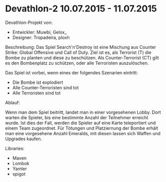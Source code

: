 # Devathlon-2 10.07.2015 - 11.07.2015

Devathlon-Projekt von:
- Entwickler: Muwbi, Gelox_
- Designer: Tropadeira, ploxh

Beschreibung:
Das Spiel Search'n'Destroy ist eine Mischung aus Counter Strike: Global Offensive und Call of Duty.
Ziel ist es, als Terrorist (T) die Bombe zu planten und diese zu beschützen.
Als Counter-Terrorist (CT) gilt es den Bombenplatz zu schützen, oder alle Terroristen auszulöschen.

Das Spiel ist vorbei, wenn eines der folgendes Szenarien eintritt:
- Die Bombe ist explodiert
- Alle Counter-Terroristen sind tot
- Alle Terroristen sind tot


Ablauf:

Wenn man dem Spiel beitritt, landet man in einer vorgesehenen Lobby.
Dort warten die Spieler, bis eine bestimmte Anzahl der Teilnehmer erreicht wurde.
Ist dies der Fall, werden die Spieler auf eine Karte teleportiert und einem Team zugeordnet.
Für Tötungen und Platziernung der Bombe erhält man eine vorgesehene Anzahl Emeralds, mit diesen
lassen sich Waffen und Upgrades kaufen.

Libraries:
- Maven
- Lombok
- Yamler
- spigot

